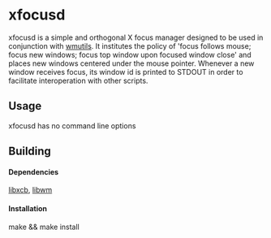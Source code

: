 # xfocusd

xfocusd is a simple and orthogonal X focus manager designed to be used in 
conjunction with [wmutils](https://github.com/wmutils). It institutes the
policy of 'focus follows mouse; focus new windows; focus top window upon
focused window close' and places new windows centered under the mouse pointer.
Whenever a new window receives focus, its window id is printed to STDOUT in
order to facilitate interoperation with other scripts.

## Usage
xfocusd has no command line options

## Building
#### Dependencies
[libxcb](https://xcb.freedesktop.org/), [libwm](https://github.com/wmutils/libwm)
#### Installation
make && make install